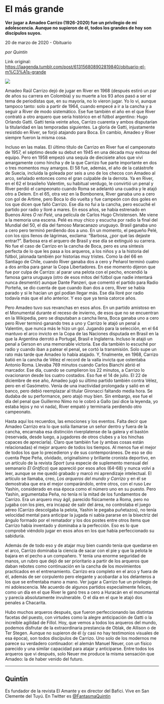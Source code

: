 # El más grande

**Ver jugar a Amadeo Carrizo (1926-2020) fue un privilegio de mi adolescencia. Aunque no supieron de él, todos los grandes de hoy son discípulos suyos.**

20 de marzo de 2020 - Obituario

_por Quintín_

Link original: https://laagenda.tumblr.com/post/613156808902819840/obituario-el-m%C3%A1s-grande

![](https://64.media.tumblr.com/4600f2c51077ca791134519c8ce890ea/2fbab56457b92baa-e9/s500x750/f636ebc3ea8cb5baff55d859cfa82dca3a99c7da.png)

Amadeo Raúl Carrizo dejó de jugar en River en 1968 (después estiró un par de años su carrera en Colombia) y su muerte a los 93 años pasó a ser el tema de periodistas que, en su mayoría, no lo vieron jugar. Yo lo vi, aunque tampoco tanto: solo a partir de 1964, cuando empecé a ir a la cancha y a seguir a River de modo sistemático. Ese fue también el año en el que River contrató a otro arquero que sería histórico en el fútbol argentino: Hugo Orlando Gatti. Gatti tenía veinte años, Carrizo cuarenta y ambos disputarían la titularidad en las temporadas siguientes. La gloria de Gatti, injustamente resistido en River, se forjó atajando para Boca. En cambio, Amadeo y River siempre fueron la misma cosa. 

Incluso en las malas. El último título de Carrizo en River fue el campeonato de 1957, el séptimo desde su debut en 1945 en una década muy exitosa del equipo. Pero en 1958 empezó una sequía de diecisiete años que viví amargamente como hincha y de la que Carrizo fue parte importante en dos o tres momentos muy amargos. El 58 fue, además, el año de la catástrofe de Suecia, incluida la goleada por seis a uno de los checos con Amadeo al arco, señalado entonces como el gran culpable de la derrota. Ya en River, en el 62 el brasileño Valentim, su habitual verdugo, le convirtió un penal y River perdió el campeonato cuando Roma se adelantó una cuadra y le atajó otro a Delem. En el 65, otra vez en la Bombonera, River ganaba uno a cero con gol de Artime, pero Boca lo dio vuelta y fue campeón con dos goles en los que dicen que falló Carrizo. Ese día no fui a la cancha, pero escuché el partido por radio y lloré a mares. En esos años, se había estrenado en Buenos Aires *O rei Pelé*, una película de Carlos Hugo Christensen. Me viene a la memoria una escena. Pelé es muy chico y escucha por radio la final del Mundial del 50, el día del famoso Maracanazo uruguayo. Brasil ganaba uno a cero pero terminó perdiendo dos a uno. En un momento, el pequeño Pelé, con los ojos llenos de lágrimas, exclama: “Barbosa, ¿por qué las dejaste entrar?”. Barbosa era el arquero de Brasil y ese día se extinguió su carrera. No fue el caso de Carrizo en la cancha de Boca, pero es una síntesis perfecta de lo que les pasa a los arqueros, a los niños y a la historia del fútbol, jalonada también por historias muy tristes. Como la del 66 en Santiago de Chile, cuando River ganaba dos a cero y Peñarol terminó cuatro a dos arriba para ganar la Copa Libertadores. En ese momento dijeron que fue por culpa de Carrizo: al parar una pelota con el pecho, encendió la famosa garra uruguaya (otro de esos mitos del fútbol que nadie intentará nunca desmentir) aunque Dante Panzeri, que comentó el partido para Radio Porteña, se dio cuenta de que cuando iban dos a cero, River se había parado y si le hacían un gol podían llegar más. Ese día lloré por radio todavía más que el año anterior. Y eso que ya tenía catorce años.

Pero Amadeo tuvo sus revanchas en esos años. En un partido amistoso en el Monumental durante el receso de invierno, de esos que no se encuentran en la Wikipedia, pero se disputaban a cancha llena, Boca ganaba uno a cero pero River terminó ganando tres a uno y Carrizo le atajó un penal a Valentim, que nunca más le hizo un gol. Jugando para la selección, en el 64 mantuvo el arco invicto en la Copa de las Naciones disputada en Brasil en la que la Argentina derrotó a Portugal, Brasil e Inglaterra. Incluso le atajó un penal a Gerson en una memorable victoria. Ese día también lo escuché por radio y cuando iban a patear el penal, se cortó la transmisión. Solo supe un rato más tarde que Amadeo lo había atajado. Y, finalmente, en 1968, Carrizo batió en la cancha de Vélez el record de la valla invicta que ostentaba Antonio Roma. Llevaba 769 minutos cuando Carlos Bianchi abrió el marcador. Ese día, cuando se cumplieron los 22 minutos, a Carrizo lo ovacionaron desde los cuatro costados. Eso fue el 14 de julio. El 22 de diciembre de ese año, Amadeo jugó su último partido también contra Vélez, pero en el Gasómetro. Venía de una inactividad prolongada y salió en el banco, pero debió reemplazar al titular Gironacci faltando media hora. Se dudaba de su performance, pero atajó muy bien. Sin embargo, ese fue el día del penal que Guillermo Nimo no le cobró a Gallo (así dice la leyenda, yo estaba lejos y no vi nada), River empató y terminaría perdiendo otro campeonato.



Hasta aquí los recuerdos, las emociones y los eventos. Falta decir que Amadeo Carrizo era lo que solía llamarse un señor dentro y fuera de la cancha, encarnaba esa distinción riverplatense de la galera y el bastón (reservada, desde luego, a jugadores de otros clubes y a los hinchas capaces de apreciarla). Claro que también fue (y ambas cosas están relacionadas) el mejor arquero de todos los tiempos. Al menos fue el mejor de todos los que lo precedieron y de sus contemporáneos. De eso se dio cuenta Pepe Peña, olvidado, originalísimo y brillante cronista deportivo, en un artículo de la revista *Sport* (una especie de suplemento mensual del semanario *El Gráfico*) que apareció por esos años (64-68) y nunca volví a leer, aunque se me quedó grabado y marcó mi aprendizaje intelectual. El artículo se llamaba, creo, *Los arqueros del mundo y Carrizo* y en él se demostraba que era el mejor comparándolo, entre otros, con el ruso Lev Yashin, considerado en esa época como el número uno en su puesto. Pero Yashin, argumentaba Peña, no tenía ni la mitad de los fundamentos de Carrizo. Era un arquero muy ágil, parecido físicamente a Roma, pero no jugaba con los pies, era incapaz de salir del área, no controlaba el juego aéreo (Carrizo descolgaba la pelota, Yashin le pegaba puñetazos), no tenía velocidad mental para anticipar la jugada ni sabía pararse en la bisectriz del ángulo formado por el rematador y los dos postes entre otros ítems que Carrizo había inventado y dominaba a la perfección. Eso es lo que comprobé viéndolo jugar en esos años en los que había perfeccionado su sabiduría. 

Además de de todo eso y de atajar muy bien cuando tenía que quedarse en el arco, Carrizo dominaba la ciencia de sacar con el pie y que la pelota le bajara en el pecho a un compañero. Y tenía una enorme seguridad de manos, un rubro que dejó de ser prioritario a partir de los arqueros que daban rebotes como continuación en la cancha de los movimientos practicados en el entrenamiento. Carrizo era completo en el arco y fuera de él, además de ser corpulento pero elegante y acobardar a los delanteros a los que se enfrentaba mano a mano. Ver jugar a Carrizo fue un privilegio de mi adolescencia. Me acuerdo de algunos partidos especialmente felices, como un día en el que River le ganó tres a cero a Huracán en el monumental y parecía absolutamente invulnerable. O el día en el que le atajó dos penales a Chacarita. 

Hubo muchos arqueros después, que fueron perfeccionando las distintas facetas del puesto, con virtudes como la alegre anticipación de Gatti o la increíble agilidad de Fillol. Hoy, que vemos a todos los arqueros del mundo, podemos disfrutar de la extraordinaria prestancia de Oblak, de Allison o de Ter Stegen. Aunque no supieron de él (y casi no hay testimonios visuales de esa época), son todos discípulos de Carrizo. Uno solo de los modernos me parece su verdadero continuador: el alemán Manuel Neuer, con un físico parecido y una similar capacidad para atajar y anticiparse. Entre todos los arqueros que vi después, solo Neuer me produce la misma sensación que Amadeo: la de haber venido del futuro. 



---

Quintín
-------

 Es fundador de la revista El Amante y ex director del Bafici. Vive en San Clemente del Tuyú. En Twitter es [@FantasmaQuintin](https://twitter.com/quintinLLP) 


